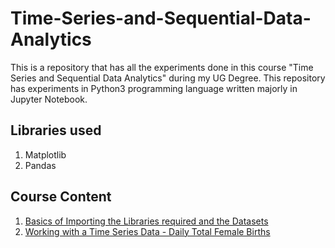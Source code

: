 # Time-Series-and-Sequential-Data-Analytics
This is a repository that has all the experiments done in this course "Time Series and Sequential Data Analytics" during my UG Degree. This repository has experiments in Python3 programming language written majorly in Jupyter Notebook.

## Libraries used
 1. Matplotlib
 2. Pandas

## Course Content
 1. <a href = "0-Basics/Basics of Importing the Libraries required and the Datasets.ipynb" > Basics of Importing the Libraries required and the Datasets </a>
 2. <a href = "1-Working-with-a-Time-Series-data/Total Female Birth (Time Series Data).ipynb"> Working with a Time Series Data - Daily Total Female Births </a>
